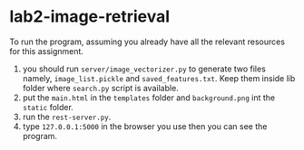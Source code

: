 # lab2-image-retrieval

To run the program, assuming you already have all the relevant resources for this assignment.

1. you should run `server/image_vectorizer.py` to generate two files namely, `image_list.pickle` and `saved_features.txt`. Keep them inside lib folder where `search.py` script is available.
2. put the `main.html` in the `templates` folder and `background.png` int the `static` folder.
3. run the `rest-server.py`.
4. type `127.0.0.1:5000` in the browser you use then you can see the program. 